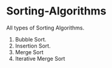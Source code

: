 # Sorting-Algorithms
All types of Sorting Algorithms. 

1) Bubble Sort.
2) Insertion Sort.
3) Merge Sort
4) Iterative Merge Sort
